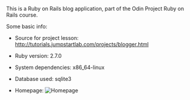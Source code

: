 This is a Ruby on Rails blog application, part of the Odin Project Ruby on Rails course.

Some basic info:

* Source for project lesson: http://tutorials.jumpstartlab.com/projects/blogger.html

* Ruby version: 2.7.0

* System dependencies: x86_64-linux

* Database used: sqlite3

* Homepage: ![Homepage](/app/assets/Homepage.JPG)